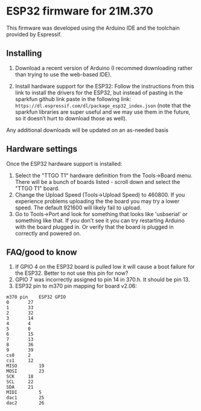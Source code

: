 # ESP32 firmware for 21M.370

This firmware was developed using the Arduino IDE and the toolchain provided by Espressif. 

## Installing

1. Download a recent version of Arduino (I recommed downloading rather than trying to use the web-based IDE).

2. Install hardware support for the ESP32:
	Follow the instructions from this link to install the drivers for the ESP32, but instead of pasting in the sparkfun github link paste in the following link:
	`https://dl.espressif.com/dl/package_esp32_index.json`
	(note that the sparkfun libraries are super useful and we may use them in the future, so it doesn’t hurt to download those as well).

Any additional downloads will be updated on an as-needed basis

## Hardware settings

Once the ESP32 hardware support is installed:

1. Select the "TTGO T1" hardware definition from the Tools->Board menu. There will be a bunch of boards listed - scroll down and select the "TTGO T1" board.
2. Change the Upload Speed (Tools->Upload Speed) to 460800. If you experience problems uploading the the board you may try a lower speed. The default 921600 will likely fail to upload.
3. Go to Tools->Port and look for something that looks like 'usbserial' or something like that. If you don't see it you can try restarting Arduino with the board plugged in. Or verify that the board is plugged in correctly and powered on.

## FAQ/good to know

1. If GPIO 4 on the ESP32 board is pulled low it will cause a boot failure for the ESP32. Better to not use this pin for now?
2. GPIO 7 was incorrectly assigned to pin 14 in 370.h. It should be pin 13.
3. ESP32 pin to m370 pin mapping for board v2.06:
```
m370 pin	ESP32 GPIO	
0		27
1		33
2		32
3		14
4		4
5		0
6		15
7		13
8		36
9		39
cs0		2
cs1		12
MISO		19
MOSI		23
SCK		18
SCL		22
SDA		21
MIDI		5
dac1		25
dac2		26
```

